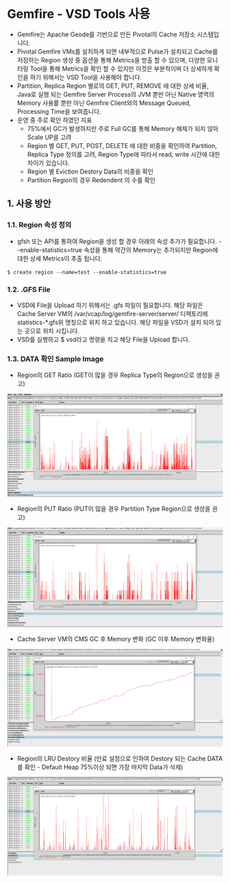 # Gemfire - VSD Tools 사용
- Gemfire는 Apache Geode를 기반으로 만든 Pivotal의 Cache 저장소 시스템입니다.
- Pivotal Gemfire VMs를 설치하게 되면 내부적으로 Pulse가 설치되고 Cache를 저장하는 Region 생성 중 옵션을 통해 Metrics을 방출 할 수 있으며, 다양한 모니터링 Tool을 통해 Metrics을 확인 할 수 있지만 이것은 부분적이며 더 상세하게 확인을 하기 위해서는 VSD Tool을 사용해야 합니다.
- Partition, Replica Region 별로의 GET, PUT, REMOVE 에 대한 상세 비율, Java로 실행 되는 Gemfire Server Process의 JVM 뿐만 아닌 Native 영역의 Memory 사용률 뿐만 아닌 Gemfire Client와의 Message Queued, Processing Time을 보여줍니다.  
- 운영 중 주로 확인 하였던 지표
	- 75%에서 GC가 발생하지만 주로 Full GC를 통해 Memory 해제가 되지 않아 Scale UP을 고려
	- Region 별 GET, PUT, POST, DELETE 에 대한 비중을 확인하여 Partition, Replica Type 정의를 고려, Region Type에 따라서 read, write 시간에 대한 차이가 있습니다.
	- Region 별 Eviction Destory Data의 비중을 확인
	- Partition Region의 경우 Redendent 의 수를 확인

## 1. 사용 방안

### 1.1. Region 속성 정의
- gfsh 또는 API를 통하여 Region을 생성 할 경우 아래의 속성 추가가 필요합니다. --enable-statistics=true 속성을 통해 약간의 Memory는 추가되지만 Region에 대한 상세 Metrics이 추출 됩니다.

```
$ create region --name=test --enable-statistics=true
```

### 1.2. .GFS File
- VSD에 File을 Upload 하기 위해서는 .gfs 파일이 필요합니다. 해당 파일은 Cache Server VM의 /var/vcap/log/gemfire-server/server/ 디렉토리에 statistics-*.gfs위 명칭으로 위치 하고 있습니다. 해당 파일을 VSD가 설치 되어 있는 곳으로 위치 시킵니다.
- VSD를 실행하고 $ vsd라고 명령을 치고 해당 File을 Upload 합니다.


### 1.3. DATA 확인 Sample Image

- Region의 GET Ratio (GET이 많을 경우 Replica Type의 Region으로 생성을 권고)

![gfs-1][gfs-1]

- Region의 PUT Ratio (PUT이 많을 경우 Partition Type Region으로 생성을 권고)

![gfs-2][gfs-2]

- Cache Server VM의 CMS GC 후 Memory 변화 (GC  이후 Memory 변화율)

![gfs-3][gfs-3]

- Region의 LRU Destory 비율 (만료 설정으로 인하여 Destory 되는 Cache DATA를 확인 - Default Heap 75%이상 되면 가장 마지막 Data가 삭제)

![gfs-4][gfs-4]


[gfs-1]:./images/gfs-image-1.PNG
[gfs-2]:./images/gfs-image-2.PNG
[gfs-3]:./images/gfs-image-3.PNG
[gfs-4]:./images/gfs-image-4.PNG

